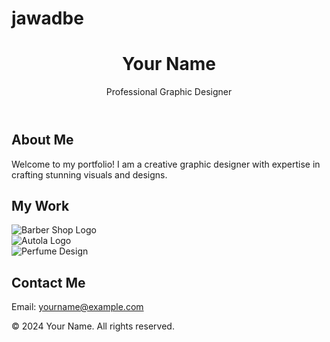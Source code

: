 # jawadbe
<!DOCTYPE html>
<html lang="en">
<head>
    <meta charset="UTF-8">
    <meta name="viewport" content="width=device-width, initial-scale=1.0">
    <title>Portfolio - Graphic Designer</title>
    <link rel="stylesheet" href="styles.css">
</head>
<body>
    <header>
        <div class="container">
            <h1>Your Name</h1>
            <p>Professional Graphic Designer</p>
        </div>
    </header>
    <main>
        <section id="about">
            <h2>About Me</h2>
            <p>Welcome to my portfolio! I am a creative graphic designer with expertise in crafting stunning visuals and designs.</p>
        </section>
        <section id="portfolio">
            <h2>My Work</h2>
            <div class="gallery">
                <div class="item">
                    <img src="Barber2.jpg" alt="Barber Shop Logo">
                </div>
                <div class="item">
                    <img src="Autola2.jpg" alt="Autola Logo">
                </div>
                <div class="item">
                    <img src="Perfume.gif" alt="Perfume Design">
                </div>
            </div>
        </section>
        <section id="contact">
            <h2>Contact Me</h2>
            <p>Email: <a href="mailto:yourname@example.com">yourname@example.com</a></p>
        </section>
    </main>
    <footer>
        <p>&copy; 2024 Your Name. All rights reserved.</p>
    </footer>
</body>
</html>
